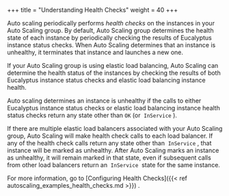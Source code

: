 +++
title = "Understanding Health Checks"
weight = 40
+++

Auto scaling periodically performs *health checks* on the instances in your Auto Scaling group. By default, Auto Scaling group determines the health state of each instance by periodically checking the results of Eucalyptus instance status checks. When Auto Scaling determines that an instance is unhealthy, it terminates that instance and launches a new one. 

If your Auto Scaling group is using elastic load balancing, Auto Scaling can determine the health status of the instances by checking the results of both Eucalyptus instance status checks and elastic load balancing instance health. 

Auto scaling determines an instance is unhealthy if the calls to either Eucalyptus instance status checks or elastic load balancing instance health status checks return any state other than `OK` (or  `InService` ). 

If there are multiple elastic load balancers associated with your Auto Scaling group, Auto Scaling will make health check calls to each load balancer. If any of the health check calls return any state other than  `InService` , that instance will be marked as unhealthy. After Auto Scaling marks an instance as unhealthy, it will remain marked in that state, even if subsequent calls from other load balancers return an  `InService`  state for the same instance. 

For more information, go to [Configuring Health Checks]({{< ref autoscaling_examples_health_checks.md >}}) . 

